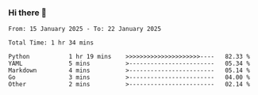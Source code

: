 ### Hi there 👋

<!--
**zhumeme/zhumeme** is a ✨ _special_ ✨ repository because its `README.md` (this file) appears on your GitHub profile.

Here are some ideas to get you started:

- 🔭 I’m currently working on ...
- 🌱 I’m currently learning ...
- 👯 I’m looking to collaborate on ...
- 🤔 I’m looking for help with ...
- 💬 Ask me about ...
- 📫 How to reach me: ...
- 😄 Pronouns: ...
- ⚡ Fun fact: ...
-->

<!--START_SECTION:waka-->

```all_time
From: 15 January 2025 - To: 22 January 2025

Total Time: 1 hr 34 mins

Python           1 hr 19 mins    >>>>>>>>>>>>>>>>>>>>>----   82.33 %
YAML             5 mins          >------------------------   05.34 %
Markdown         4 mins          >------------------------   05.14 %
Go               3 mins          >------------------------   04.00 %
Other            2 mins          >------------------------   02.14 %
```

<!--END_SECTION:waka-->
